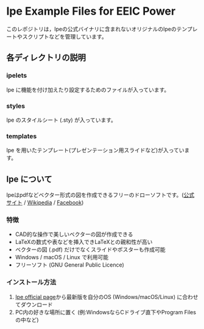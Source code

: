 # Ipe Example Files for EEIC Power

このレポジトリは，Ipeの公式バイナリに含まれないオリジナルのIpeのテンプレートやスクリプトなどを管理しています。

## 各ディレクトリの説明

### ipelets
Ipe に機能を付け加えたり設定するためのファイルが入っています。

### styles
Ipe のスタイルシート (.sty) が入っています。

### templates
Ipe を用いたテンプレート(プレゼンテーション用スライドなど)が入っています。

## Ipe について

Ipeはpdfなどベクター形式の図を作成できるフリーのドローソフトです。([公式サイト](http://ipe.otfried.org/) / [Wikipedia](https://ja.wikipedia.org/wiki/Ipe) / [Facebook](https://www.facebook.com/drawing.editor.Ipe7/))

### 特徴
- CAD的な操作で美しいベクターの図が作成できる
- LaTeXの数式や表などを挿入できLaTeXとの親和性が高い
- ベクターの図 (.pdf) だけでなくスライドやポスターも作成可能
- Windows / macOS / Linux で利用可能
- フリーソフト (GNU General Public Licence)

### インストール方法
1. [Ipe official page](http://ipe.otfried.org/)から最新版を自分のOS (Windows/macOS/Linux) に合わせてダウンロード
2. PC内の好きな場所に置く (例:WindowsならCドライブ直下やProgram Filesの中など)
